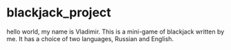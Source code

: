 # blackjack_project
hello world, my name is Vladimir.
This is a mini-game of blackjack written by me. It has a choice of two languages, Russian and English.
